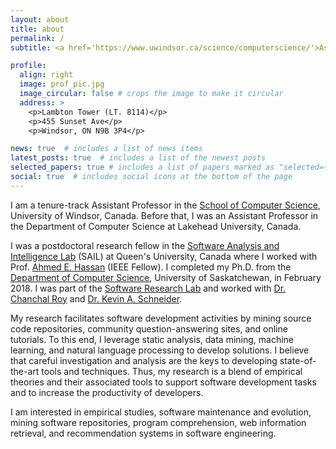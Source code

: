 ```yaml
---
layout: about
title: about
permalink: /
subtitle: <a href='https://www.uwindsor.ca/science/computerscience/'>Assistant Professor, School of Computer Science, University of Windsor</a>

profile:
  align: right
  image: prof_pic.jpg
  image_circular: false # crops the image to make it circular
  address: >
    <p>Lambton Tower (LT. 8114)</p>
    <p>455 Sunset Ave</p>
    <p>Windsor, ON N9B 3P4</p>

news: true  # includes a list of news items
latest_posts: true  # includes a list of the newest posts
selected_papers: true # includes a list of papers marked as "selected={true}"
social: true  # includes social icons at the bottom of the page
---
```


I am a tenure-track Assistant Professor in the [School of Computer Science](https://www.uwindsor.ca/science/computerscience/), University of Windsor, Canada. Before that, I was an Assistant Professor in the Department of Computer Science at Lakehead University, Canada.

I was a postdoctoral research fellow in the [Software Analysis and Intelligence Lab](http://sail.cs.queensu.ca) (SAIL) at Queen's University, Canada where I worked with Prof. [Ahmed E. Hassan](https://research.cs.queensu.ca/home/ahmed/home) (IEEE Fellow). I completed my Ph.D. from the [Department of Computer Science](http://www.cs.usask.ca/), University of Saskatchewan, in February 2018. I was part of the [Software Research Lab](http://www.cs.usask.ca/research/research_groups/selab/) and worked with [Dr. Chanchal Roy](http://www.cs.usask.ca/~croy/) and [Dr. Kevin A. Schneider](http://www.cs.usask.ca/grads/kas/Welcome.html).

My research facilitates software development activities by mining source code repositories, community question-answering sites, and online tutorials. To this end, I leverage static analysis, data mining, machine learning, and natural language processing to develop solutions. I believe that careful investigation and analysis are the keys to developing state-of-the-art tools and techniques. Thus, my research is a blend of empirical theories and their associated tools to support software development tasks and to increase the productivity of developers.

I am interested in empirical studies, software maintenance and evolution, mining software repositories, program comprehension, web information retrieval, and recommendation systems in software engineering.

<!---Write your biography here. Tell the world about yourself. Link to your favorite [subreddit](http://reddit.com). You can put a picture in, too. The code is already in, %just name your picture `prof_pic.jpg` and put it in the `img/` folder.
%Put your address / P.O. box / other info right below your picture. You can also disable any of these elements by editing `profile` property of the YAML header of your %`_pages/about.md`. Edit `_bibliography/papers.bib` and Jekyll will render your [publications page](/al-folio/publications/) automatically.
%
%Link to your social media connections, too. This theme is set up to use [Font Awesome icons](http://fortawesome.github.io/Font-Awesome/) and [Academicons]%%%(https://jpswalsh.github.io/academicons/), like the ones below. Add your Facebook, Twitter, LinkedIn, Google Scholar, or just disable all of them.--->
